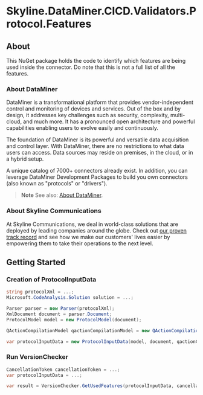 # Skyline.DataMiner.CICD.Validators.Protocol.Features

## About

This NuGet package holds the code to identify which features are being used inside the connector. Do note that this is not a full list of all the features.

### About DataMiner

DataMiner is a transformational platform that provides vendor-independent control and monitoring of devices and services. Out of the box and by design, it addresses key challenges such as security, complexity, multi-cloud, and much more. It has a pronounced open architecture and powerful capabilities enabling users to evolve easily and continuously.

The foundation of DataMiner is its powerful and versatile data acquisition and control layer. With DataMiner, there are no restrictions to what data users can access. Data sources may reside on premises, in the cloud, or in a hybrid setup.

A unique catalog of 7000+ connectors already exist. In addition, you can leverage DataMiner Development Packages to build you own connectors (also known as "protocols" or "drivers").

> **Note**
> See also: [About DataMiner](https://aka.dataminer.services/about-dataminer).

### About Skyline Communications

At Skyline Communications, we deal in world-class solutions that are deployed by leading companies around the globe. Check out [our proven track record](https://aka.dataminer.services/about-skyline) and see how we make our customers' lives easier by empowering them to take their operations to the next level.

## Getting Started

### Creation of ProtocolInputData

```csharp
string protocolXml = ...;
Microsoft.CodeAnalysis.Solution solution = ...;

Parser parser = new Parser(protocolXml);
XmlDocument document = parser.Document;
ProtocolModel model = new ProtocolModel(document);

QActionCompilationModel qactionCompilationModel = new QActionCompilationModel(model, solution);

var protocolInputData = new ProtocolInputData(model, document, qactionCompilationModel);

```

### Run VersionChecker

```csharp
CancellationToken cancellationToken = ...;
var protocolInputData = ...;

var result = VersionChecker.GetUsedFeatures(protocolInputData, cancellationToken);

```
